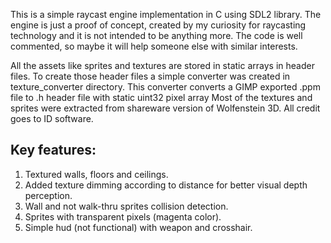 This is a simple raycast engine implementation in C using SDL2 library.
The engine is just a proof of concept, created by my curiosity for raycasting technology and it is not intended to be anything more.
The code is well commented, so maybe it will help someone else with similar interests.

All the assets like sprites and textures are stored in static arrays in header files.
To create those header files a simple converter was created in texture_converter directory. This converter converts a GIMP exported .ppm file to .h header file with static uint32 pixel array
Most of the textures and sprites were extracted from shareware version of Wolfenstein 3D. All credit goes to ID software.

Key features:
----------------------
1. Textured walls, floors and ceilings.
2. Added texture dimming according to distance for better visual depth perception.
3. Wall and not walk-thru sprites collision detection.
4. Sprites with transparent pixels (magenta color).
5. Simple hud (not functional) with weapon and crosshair.

